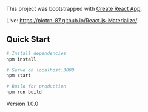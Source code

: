 This project was bootstrapped with [Create React App](https://github.com/facebook/create-react-app).

Live: https://piotrn-87.github.io/React.js-Materialize/. 

## Quick Start

```bash
# Install dependencies
npm install

# Serve on localhost:3000
npm start

# Build for production
npm run build
```

Version 1.0.0
